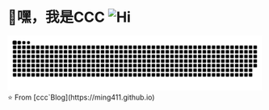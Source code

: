 # 👋嘿，我是CCC  <img src="https://emojis.slackmojis.com/emojis/images/1588866973/8934/hellokittydance.gif?1588866973" alt="Hi" width="30" />
<picture>
  <source media="(prefers-color-scheme: dark)" srcset="https://raw.githubusercontent.com/Ming411/Ming411/output/github-contribution-grid-snake-dark.svg">
  <source media="(prefers-color-scheme: light)" srcset="https://raw.githubusercontent.com/Ming411/Ming411/output/github-contribution-grid-snake.svg">
  <img alt="github contribution grid snake animation" src="https://raw.githubusercontent.com/Ming411/Ming411/output/github-contribution-grid-snake.svg">
</picture>
⭐️ From [ccc`Blog](https://ming411.github.io)
